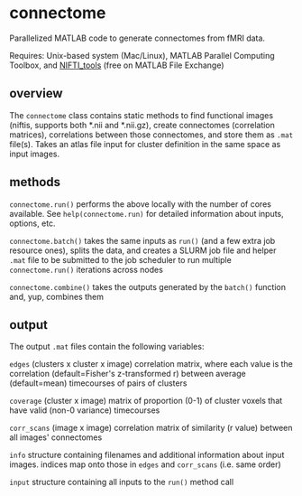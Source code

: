 # connectome
Parallelized MATLAB code to generate connectomes from fMRI data.

Requires: Unix-based system (Mac/Linux), MATLAB Parallel Computing Toolbox, and [NIFTI_tools](https://www.mathworks.com/matlabcentral/fileexchange/8797-tools-for-nifti-and-analyze-image) (free on MATLAB File Exchange)
 
## overview
The `connectome` class contains static methods to find functional images (niftis, supports both *.nii and *.nii.gz), create connectomes (correlation matrices), correlations between those connectomes, and store them as `.mat` file(s). Takes an atlas file input for cluster definition in the same space as input images.

## methods
`connectome.run()` performs the above locally with the number of cores available. See `help(connectome.run)` for detailed information about inputs, options, etc.

`connectome.batch()` takes the same inputs as `run()` (and a few extra job resource ones), splits the data, and creates a SLURM job file and helper `.mat` file to be submitted to the job scheduler to run multiple `connectome.run()` iterations across nodes

`connectome.combine()` takes the outputs generated by the `batch()` function and, yup, combines them

## output
The output `.mat` files contain the following variables:

`edges` (clusters x cluster x image) correlation matrix, where each value is the correlation (default=Fisher's z-transformed r) between average (default=mean) timecourses of pairs of clusters

`coverage` (cluster x image) matrix of proportion (0-1) of cluster voxels that have valid (non-0 variance) timecourses

`corr_scans` (image x image) correlation matrix of similarity (r value) between all images' connectomes

`info` structure containing filenames and additional information about input images. indices map onto those in `edges` and `corr_scans` (i.e. same order)

`input` structure containing all inputs to the `run()` method call
